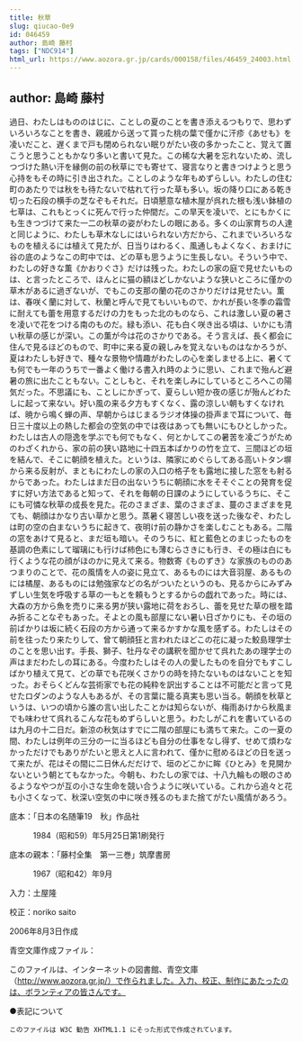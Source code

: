 ```yaml
---
title: 秋草
slug: qiucao-0e9
id: 046459
author: 島崎 藤村
tags: ["NDC914"]
html_url: https://www.aozora.gr.jp/cards/000158/files/46459_24003.html
---
```


## author: 島崎 藤村

過日、わたしはもののはじに、ことしの夏のことを書き添えるつもりで、思わずいろいろなことを書き、親戚から送って貰った桃の葉で僅かに汗疹《あせも》を凌いだこと、遅くまで戸も閉められない眠りがたい夜の多かったこと、覚えて置こうと思うこともかなり多いと書いて見た。この稀な大暑を忘れないため、流しつづけた熱い汗を縁側の前の秋草にでも寄せて、寝言なりと書きつけようと思う心持をもその時に引き出された。ことしのような年もめずらしい。わたしの住む町のあたりでは秋をも待たないで枯れて行った草も多い。坂の降り口にある乾き切った石段の横手の芝なぞもそれだ。日頃懇意な植木屋が呉れた根も浅い鉢植の七草は、これもとっくに死んで行った仲間だ。この旱天を凌いで、とにもかくにも生きつづけて来た一二の秋草の姿がわたしの眼にある。多くの山家育ちの人達と同じように、わたしも草木なしにはいられない方だから、これまでいろいろなものを植えるには植えて見たが、日当りはわるく、風通しもよくなく、おまけに谷の底のようなこの町中では、どの草も思うように生長しない。そういう中で、わたしの好きな薫《かおりぐさ》だけは残った。わたしの家の庭で見せたいものは、と言ったところで、ほんとに猫の額ほどしかないような狭いところに僅かの草木があるに過ぎないが、でもこの支那の蘭の花のさかりだけは見せたい。薫は、春咲く蘭に対して、秋蘭と呼んで見てもいいもので、かれが長い冬季の霜雪に耐えても蕾を用意するだけの力をもった北のものなら、これは激しい夏の暑さを凌いで花をつける南のものだ。緑も添い、花も白く咲き出る頃は、いかにも清い秋草の感じが深い。この薫が今は花のさかりである。そう言えば、長く都会に住んで見るほどのもので、町中に来る夏の親しみを覚えないものはなかろうが、夏はわたしも好きで、種々な景物や情趣がわたしの心を楽しませる上に、暑くても何でも一年のうちで一番よく働ける書入れ時のように思い、これまで殆んど避暑の旅に出たこともない。ことしもと、それを楽しみにしているところへこの陽気だった。不思議にも、ことしにかぎって、夏らしい短か夜の感じが殆んどわたしに起って来ない。好い風の来る夕方もすくなく、露の涼しい朝もすくなければ、暁から鳴く蝉の声、早朝からはじまるラジオ体操の掛声まで耳について、毎日三十度以上の熱した都会の空気の中では夜はあっても無いにもひとしかった。わたしは古人の隠逸を学ぶでも何でもなく、何とかしてこの暑苦を凌ごうがためのわざくれから、家の前の狭い路地に十四五本ばかりの竹を立て、三間ほどの垣を結んで、そこに朝顔を植えた。というは、隣家にめぐらしてある高いトタン塀から来る反射が、まともにわたしの家の入口の格子をも露地に接した窓をも射るからであった。わたしはまだ日の出ないうちに朝顔に水をそそぐことの発育を促すに好い方法であると知って、それを毎朝の日課のようにしているうちに、そこにも可憐な秋草の成長を見た。花のさまざま、葉のさまざま、蔓のさまざまを見ても、朝顔はかなり古い草かと思う。蒸暑く寝苦しい夜を送った後なぞ、わたしは町の空の白まないうちに起きて、夜明け前の静かさを楽しむこともある。二階の窓をあけて見ると、まだ垣も暗い。そのうちに、紅と藍色とのまじったものを基調の色素にして瑠璃にも行けば柿色にも薄むらさきにも行き、その極は白にも行くような花の顔がほのかに見えて来る。物数寄《ものずき》な家族のもののあつまりのことで、花の風情を人の姿に見立て、あるものには大音羽屋、あるものには橘屋、あるものには勉強家などの名がついたというのも、見るからにみずみずしい生気を呼吸する草の一もとを頼もうとするからの戯れであった。時には、大森の方から魚を売りに来る男が狭い露地に荷をおろし、蕾を見せた草の根を踏み折ることなぞもあった。そよとの風も部屋にない暑い日ざかりにも、その垣の前ばかりは坂に続く石段の方から通って来るかすかな風を感ずる。わたしはその前を往ったり来たりして、曾て朝顔狂と言われたほどこの花に凝った鮫島理学士のことを思い出す。手長、獅子、牡丹なぞの講釈を聞かせて呉れたあの理学士の声はまだわたしの耳にある。今度わたしはその人の愛したものを自分でもすこしばかり植えて見て、どの草でも花咲くさかりの時を持たないものはないことを知った。おそらくどんな芸術家でも花の純粋を訳出することは不可能だと言って見せたロダンのような人もあるが、その言葉に籠る真実も思い当る。朝顔を秋草というは、いつの頃から誰の言い出したことかは知らないが、梅雨あけから秋風までも味わせて呉れるこんな花もめずらしいと思う。わたしがこれを書いているのは九月の十二日だ。新涼の秋気はすでに二階の部屋にも満ちて来た。この一夏の間、わたしは例年の三分の一に当るほども自分の仕事をなし得ず、せめて煩わなかっただけでもありがたいと思えと人に言われて、僅かに慰めるほどの日を送って来たが、花はその間に二日休んだだけで、垣のどこかに眸《ひとみ》を見開かないという朝とてもなかった。今朝も、わたしの家では、十八九輪もの眼のさめるようなやつが互の小さな生命を競い合うように咲いている。これから追々と花も小さくなって、秋深い空気の中に咲き残るのもまた捨てがたい風情があろう。













底本：「日本の名随筆19　秋」作品社


　　　1984（昭和59）年5月25日第1刷発行

底本の親本：「藤村全集　第一三巻」筑摩書房

　　　1967（昭和42）年9月

入力：土屋隆

校正：noriko saito

2006年8月3日作成

青空文庫作成ファイル：

このファイルは、インターネットの図書館、青空文庫（http://www.aozora.gr.jp/）で作られました。入力、校正、制作にあたったのは、ボランティアの皆さんです。











●表記について


	このファイルは W3C 勧告 XHTML1.1 にそった形式で作成されています。